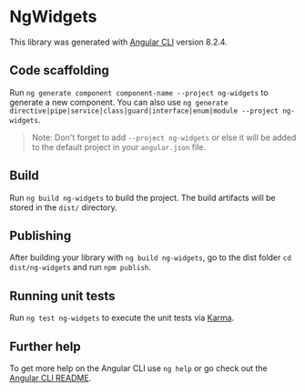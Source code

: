 # NgWidgets

This library was generated with [Angular CLI](https://github.com/angular/angular-cli) version 8.2.4.

## Code scaffolding

Run `ng generate component component-name --project ng-widgets` to generate a new component. You can also use `ng generate directive|pipe|service|class|guard|interface|enum|module --project ng-widgets`.
> Note: Don't forget to add `--project ng-widgets` or else it will be added to the default project in your `angular.json` file. 

## Build

Run `ng build ng-widgets` to build the project. The build artifacts will be stored in the `dist/` directory.

## Publishing

After building your library with `ng build ng-widgets`, go to the dist folder `cd dist/ng-widgets` and run `npm publish`.

## Running unit tests

Run `ng test ng-widgets` to execute the unit tests via [Karma](https://karma-runner.github.io).

## Further help

To get more help on the Angular CLI use `ng help` or go check out the [Angular CLI README](https://github.com/angular/angular-cli/blob/master/README.md).
